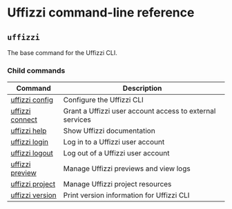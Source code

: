 # Uffizzi command-line reference

## `uffizzi`
 
The base command for the Uffizzi CLI.

### Child commands  

| **Command**                             | **Description**                                              |
|-----------------------------------------|--------------------------------------------------------------|
| [uffizzi config](config.md)     | Configure the Uffizzi CLI                                    |
| [uffizzi connect](connect.md)   | Grant a Uffizzi user account access to external services     |
| [uffizzi help](help.md)         | Show Uffizzi documentation                                    |
| [uffizzi login](login.md)       | Log in to a Uffizzi user account                             |
| [uffizzi logout](logout.md)     | Log out of a Uffizzi user account                            |
| [uffizzi preview]()   | Manage Uffizzi previews and view logs                        |
| [uffizzi project](project.md)   | Manage Uffizzi project resources                             |
| [uffizzi version](version.md)   | Print version information for Uffizzi CLI                    |
